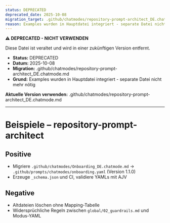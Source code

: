 ```yaml
---
status: DEPRECATED
deprecated_date: 2025-10-08
migration_target: .github/chatmodes/repository-prompt-architect_DE.chatmode.md
reason: Examples wurden in Hauptdatei integriert - separate Datei nicht mehr nötig
---
```


**⚠️ DEPRECATED - NICHT VERWENDEN**

Diese Datei ist veraltet und wird in einer zukünftigen Version entfernt.

- **Status:** DEPRECATED
- **Datum:** 2025-10-08
- **Migration:** .github/chatmodes/repository-prompt-architect_DE.chatmode.md
- **Grund:** Examples wurden in Hauptdatei integriert - separate Datei nicht mehr nötig

**Aktuelle Version verwenden:** .github/chatmodes/repository-prompt-architect_DE.chatmode.md

---

# Beispiele – repository-prompt-architect

## Positive
- Migriere `.github/chatmodes/Onboarding_DE.chatmode.md` → `.github/prompts/chatmodes/onboarding.yaml` (Version 1.1.0)
- Erzeuge `_schema.json` und CI, validiere YAMLs mit AJV

## Negative
- Altdateien löschen ohne Mapping-Tabelle
- Widersprüchliche Regeln zwischen `global/02_guardrails.md` und Modus-YAML
